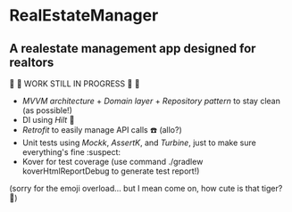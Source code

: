 # RealEstateManager
## A realestate management app designed for realtors

:construction:     :construction:
WORK STILL IN PROGRESS
:construction:     :construction:

- *MVVM architecture* + *Domain layer* + *Repository pattern* to stay clean (as possible!)
- DI using *Hilt* :syringe:
- *Retrofit* to easily manage API calls :phone: (allo?)
- Unit tests using *Mockk*, *AssertK*, and *Turbine*, just to make sure everything's fine :suspect:
- Kover for test coverage (use command ./gradlew koverHtmlReportDebug to generate test report!)

(sorry for the emoji overload... but I mean come on, how cute is that tiger? :tiger:)
